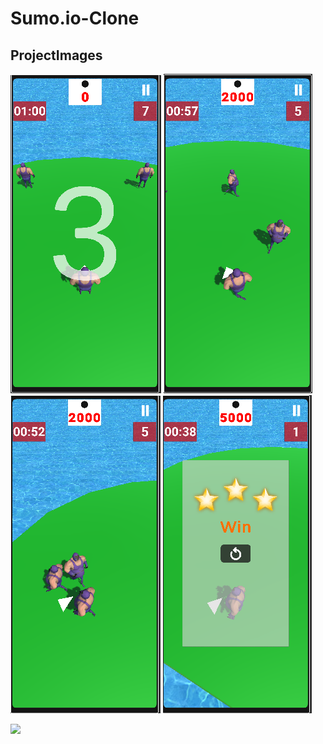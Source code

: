 # Sumo.io-Clone
## ProjectImages
![](https://github.com/furkanselcuk11/Sumo.io-Clone/blob/main/Assets/ProjectImages/1.png)
![](https://github.com/furkanselcuk11/Sumo.io-Clone/blob/main/Assets/ProjectImages/2.png)
![](https://github.com/furkanselcuk11/Sumo.io-Clone/blob/main/Assets/ProjectImages/3.png)
![](https://github.com/furkanselcuk11/Sumo.io-Clone/blob/main/Assets/ProjectImages/4.png)

![](https://github.com/furkanselcuk11/Sumo.io-Clone/blob/main/Assets/ProjectImages/No-Surrender-Case.gif)
